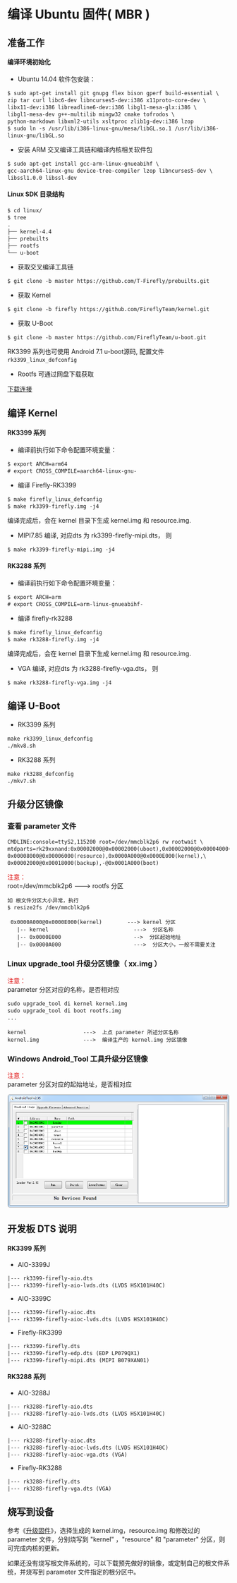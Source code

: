 # 编译 Ubuntu 固件( MBR )
## 准备工作

#### 编译环境初始化
* Ubuntu 14.04 软件包安装：
```
$ sudo apt-get install git gnupg flex bison gperf build-essential \
zip tar curl libc6-dev libncurses5-dev:i386 x11proto-core-dev \
libx11-dev:i386 libreadline6-dev:i386 libgl1-mesa-glx:i386 \
libgl1-mesa-dev g++-multilib mingw32 cmake tofrodos \
python-markdown libxml2-utils xsltproc zlib1g-dev:i386 lzop
$ sudo ln -s /usr/lib/i386-linux-gnu/mesa/libGL.so.1 /usr/lib/i386-linux-gnu/libGL.so
```
* 安装 ARM 交叉编译工具链和编译内核相关软件包
```
$ sudo apt-get install gcc-arm-linux-gnueabihf \
gcc-aarch64-linux-gnu device-tree-compiler lzop libncurses5-dev \
libssl1.0.0 libssl-dev
```

#### Linux SDK 目录结构

   ```
$ cd linux/
$ tree
.
├── kernel-4.4
├── prebuilts
├── rootfs
└── u-boot
```
* 获取交叉编译工具链
```
$ git clone -b master https://github.com/T-Firefly/prebuilts.git
```
*  获取 Kernel
```
$ git clone -b firefly https://github.com/FireflyTeam/kernel.git
```
* 获取 U-Boot
```
$ git clone -b master https://github.com/FireflyTeam/u-boot.git
```
RK3399 系列也可使用 Android 7.1 u-boot源码, 配置文件 `rk3399_linux_defconfig`
* Rootfs 可通过网盘下载获取

[下载连接](https://pan.baidu.com/s/1DuCzTGARDi7APxyKs9Nl1A#list/path=%2F)

## 编译 Kernel
#### RK3399 系列
* 编译前执行如下命令配置环境变量：
```
$ export ARCH=arm64
# export CROSS_COMPILE=aarch64-linux-gnu-
```
*  编译 Firefly-RK3399
```
$ make firefly_linux_defconfig
$ make rk3399-firefly.img -j4
```
编译完成后，会在 kernel 目录下生成 kernel.img 和 resource.img.
* MIPI7.85 编译, 对应dts 为 rk3399-firefly-mipi.dts， 则
```
$ make rk3399-firefly-mipi.img -j4
```

#### RK3288 系列
* 编译前执行如下命令配置环境变量：
```
$ export ARCH=arm
# export CROSS_COMPILE=arm-linux-gnueabihf-
```
*  编译 firefly-rk3288
```
$ make firefly_linux_defconfig
$ make rk3288-firefly.img -j4
```
编译完成后，会在 kernel 目录下生成 kernel.img 和 resource.img.
* VGA 编译, 对应dts 为 rk3288-firefly-vga.dts， 则
```
$ make rk3288-firefly-vga.img -j4
```

## 编译 U-Boot
* RK3399 系列
```
make rk3399_linux_defconfig
./mkv8.sh
```
* RK3288 系列
```
make rk3288_defconfig
./mkv7.sh
```

## 升级分区镜像
### 查看 parameter 文件
```
CMDLINE:console=ttyS2,115200 root=/dev/mmcblk2p6 rw rootwait \
mtdparts=rk29xxnand:0x00002000@0x00002000(uboot),0x00002000@0x00004000(trust),\
0x00008000@0x00006000(resource),0x0000A000@0x0000E000(kernel),\
0x00002000@0x00018000(backup),-@0x0001A000(boot)
```
<font color="#dd0000">注意：</font><br />
root=/dev/mmcblk2p6         ---> rootfs 分区
```
如 根文件分区大小异常，执行
$ resize2fs /dev/mmcblk2p6

 0x0000A000@0x0000E000(kernel)        ---> kernel 分区
   |-- kernel                           --->  分区名称
   |-- 0x0000E000                       -->  分区起始地址
   |-- 0x0000A000                       --->  分区大小，一般不需要关注
 ```

### Linux upgrade_tool 升级分区镜像（ xx.img ）

<font color="#dd0000">注意：</font><br />
parameter 分区对应的名称，是否相对应
```
sudo upgrade_tool di kernel kernel.img
sudo upgrade_tool di boot rootfs.img
...

kernel                  --->  上点 parameter 所述分区名称
kernel.img              --->  编译生产的 kernel.img 分区镜像
```

### Windows Android_Tool 工具升级分区镜像
<font color="#dd0000">注意：</font><br />
parameter 分区对应的起始地址，是否相对应

![](img/linux_compile_kernel.png)

## 开发板 DTS 说明
#### RK3399 系列
* AIO-3399J
```
|--- rk3399-firefly-aio.dts
|--- rk3399-firefly-aio-lvds.dts (LVDS HSX101H40C)
```
* AIO-3399C
```
|--- rk3399-firefly-aioc.dts
|--- rk3399-firefly-aioc-lvds.dts (LVDS HSX101H40C)
```
* Firefly-RK3399
```
|--- rk3399-firefly.dts
|--- rk3399-firefly-edp.dts (EDP LP079QX1)
|--- rk3399-firefly-mipi.dts (MIPI B079XAN01)
```
#### RK3288 系列
* AIO-3288J
```
|--- rk3288-firefly-aio.dts
|--- rk3288-firefly-aio-lvds.dts (LVDS HSX101H40C)
```
* AIO-3288C
```
|--- rk3288-firefly-aioc.dts
|--- rk3288-firefly-aioc-lvds.dts (LVDS HSX101H40C)
|--- rk3288-firefly-aioc-vga.dts (VGA)
```
* Firefly-RK3288
```
|--- rk3288-firefly.dts
|--- rk3288-firefly-vga.dts (VGA)
```

## 烧写到设备

参考《[升级固件](upgrade_firmware.html)》，选择生成的 kernel.img，resource.img 和修改过的 parameter 文件，分别烧写到 "kernel" ，"resource" 和 "parameter" 分区，则可完成内核的更新。

如果还没有烧写根文件系统的，可以下载预先做好的镜像，或定制自己的根文件系统，并烧写到 parameter 文件指定的根分区中。
